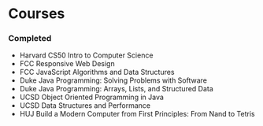 # Courses 
### Completed
- Harvard CS50 Intro to Computer Science
- FCC Responsive Web Design
- FCC JavaScript Algorithms and Data Structures
- Duke Java Programming: Solving Problems with Software
- Duke Java Programming: Arrays, Lists, and Structured Data
- UCSD Object Oriented Programming in Java
- UCSD Data Structures and Performance
- HUJ Build a Modern Computer from First Principles: From Nand to Tetris
